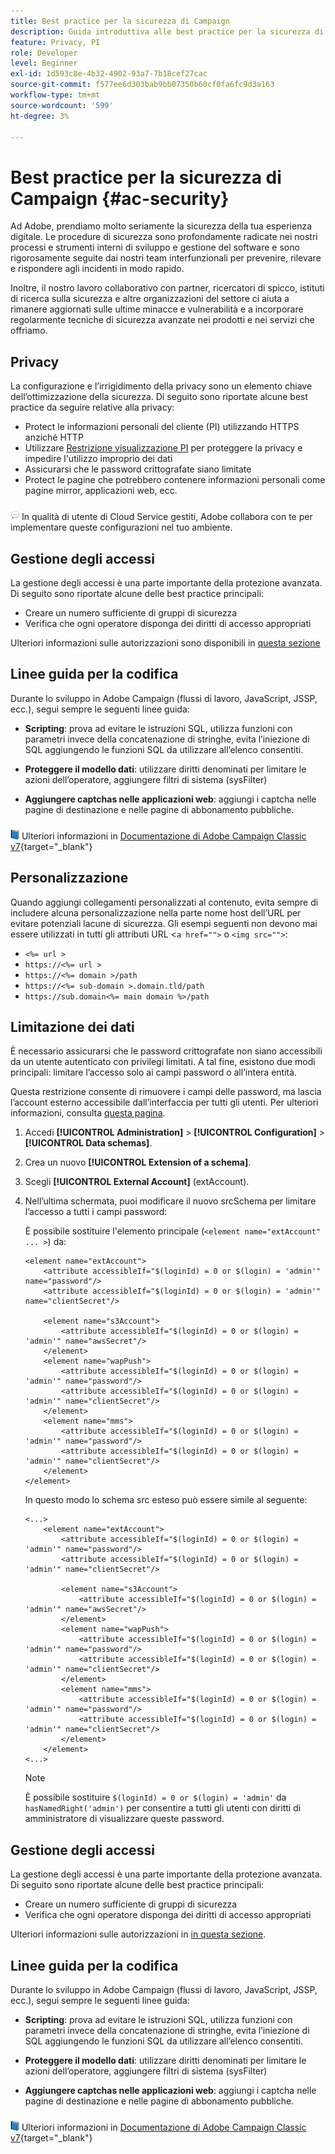 ```yaml
---
title: Best practice per la sicurezza di Campaign
description: Guida introduttiva alle best practice per la sicurezza di Campaign
feature: Privacy, PI
role: Developer
level: Beginner
exl-id: 1d593c8e-4b32-4902-93a7-7b18cef27cac
source-git-commit: f577ee6d303bab9bb07350b60cf0fa6fc9d3a163
workflow-type: tm+mt
source-wordcount: '599'
ht-degree: 3%

---
```


# Best practice per la sicurezza di Campaign {#ac-security}

Ad Adobe, prendiamo molto seriamente la sicurezza della tua esperienza digitale. Le procedure di sicurezza sono profondamente radicate nei nostri processi e strumenti interni di sviluppo e gestione del software e sono rigorosamente seguite dai nostri team interfunzionali per prevenire, rilevare e rispondere agli incidenti in modo rapido.

Inoltre, il nostro lavoro collaborativo con partner, ricercatori di spicco, istituti di ricerca sulla sicurezza e altre organizzazioni del settore ci aiuta a rimanere aggiornati sulle ultime minacce e vulnerabilità e a incorporare regolarmente tecniche di sicurezza avanzate nei prodotti e nei servizi che offriamo.

## Privacy

La configurazione e l’irrigidimento della privacy sono un elemento chiave dell’ottimizzazione della sicurezza. Di seguito sono riportate alcune best practice da seguire relative alla privacy:

* Protect le informazioni personali del cliente (PI) utilizzando HTTPS anziché HTTP
* Utilizzare [Restrizione visualizzazione PI](../dev/restrict-pi-view.md) per proteggere la privacy e impedire l&#39;utilizzo improprio dei dati
* Assicurarsi che le password crittografate siano limitate
* Protect le pagine che potrebbero contenere informazioni personali come pagine mirror, applicazioni web, ecc.

![](../assets/do-not-localize/speech.png)  In qualità di utente di Cloud Service gestiti, Adobe collabora con te per implementare queste configurazioni nel tuo ambiente.


## Gestione degli accessi

La gestione degli accessi è una parte importante della protezione avanzata. Di seguito sono riportate alcune delle best practice principali:

* Creare un numero sufficiente di gruppi di sicurezza
* Verifica che ogni operatore disponga dei diritti di accesso appropriati

Ulteriori informazioni sulle autorizzazioni sono disponibili in [questa sezione](../start/gs-permissions.md)

## Linee guida per la codifica

Durante lo sviluppo in Adobe Campaign (flussi di lavoro, JavaScript, JSSP, ecc.), segui sempre le seguenti linee guida:

* **Scripting**: prova ad evitare le istruzioni SQL, utilizza funzioni con parametri invece della concatenazione di stringhe, evita l’iniezione di SQL aggiungendo le funzioni SQL da utilizzare all’elenco consentiti.

* **Proteggere il modello dati**: utilizzare diritti denominati per limitare le azioni dell’operatore, aggiungere filtri di sistema (sysFilter)

* **Aggiungere captchas nelle applicazioni web**: aggiungi i captcha nelle pagine di destinazione e nelle pagine di abbonamento pubbliche.

![](../assets/do-not-localize/book.png) Ulteriori informazioni in [Documentazione di Adobe Campaign Classic v7](https://experienceleague.adobe.com/docs/campaign-classic/using/installing-campaign-classic/security-privacy/scripting-coding-guidelines.html#installing-campaign-classic){target="_blank"}


## Personalizzazione

Quando aggiungi collegamenti personalizzati al contenuto, evita sempre di includere alcuna personalizzazione nella parte nome host dell’URL per evitare potenziali lacune di sicurezza. Gli esempi seguenti non devono mai essere utilizzati in tutti gli attributi URL &lt;`a href="">` o `<img src="">`:

* `<%= url >`
* `https://<%= url >`
* `https://<%= domain >/path`
* `https://<%= sub-domain >.domain.tld/path`
* `https://sub.domain<%= main domain %>/path`

## Limitazione dei dati

È necessario assicurarsi che le password crittografate non siano accessibili da un utente autenticato con privilegi limitati. A tal fine, esistono due modi principali: limitare l’accesso solo ai campi password o all’intera entità.

Questa restrizione consente di rimuovere i campi delle password, ma lascia l’account esterno accessibile dall’interfaccia per tutti gli utenti. Per ulteriori informazioni, consulta [questa pagina](../dev/restrict-pi-view.md).

1. Accedi **[!UICONTROL Administration]** > **[!UICONTROL Configuration]** > **[!UICONTROL Data schemas]**.

1. Crea un nuovo **[!UICONTROL Extension of a schema]**.

1. Scegli **[!UICONTROL External Account]** (extAccount).

1. Nell’ultima schermata, puoi modificare il nuovo srcSchema per limitare l’accesso a tutti i campi password:

   È possibile sostituire l&#39;elemento principale (`<element name="extAccount" ... >`) da:

   ```
   <element name="extAccount">
       <attribute accessibleIf="$(loginId) = 0 or $(login) = 'admin'" name="password"/>
       <attribute accessibleIf="$(loginId) = 0 or $(login) = 'admin'" name="clientSecret"/>
   
       <element name="s3Account">
           <attribute accessibleIf="$(loginId) = 0 or $(login) = 'admin'" name="awsSecret"/>
       </element>
       <element name="wapPush">
           <attribute accessibleIf="$(loginId) = 0 or $(login) = 'admin'" name="password"/>
           <attribute accessibleIf="$(loginId) = 0 or $(login) = 'admin'" name="clientSecret"/>
       </element>
       <element name="mms">
           <attribute accessibleIf="$(loginId) = 0 or $(login) = 'admin'" name="password"/>
           <attribute accessibleIf="$(loginId) = 0 or $(login) = 'admin'" name="clientSecret"/>
       </element>
   </element>
   ```

   In questo modo lo schema src esteso può essere simile al seguente:

   ```
   <...>
       <element name="extAccount">
           <attribute accessibleIf="$(loginId) = 0 or $(login) = 'admin'" name="password"/>
           <attribute accessibleIf="$(loginId) = 0 or $(login) = 'admin'" name="clientSecret"/>
   
           <element name="s3Account">
               <attribute accessibleIf="$(loginId) = 0 or $(login) = 'admin'" name="awsSecret"/>
           </element>
           <element name="wapPush">
               <attribute accessibleIf="$(loginId) = 0 or $(login) = 'admin'" name="password"/>
               <attribute accessibleIf="$(loginId) = 0 or $(login) = 'admin'" name="clientSecret"/>
           </element>
           <element name="mms">
               <attribute accessibleIf="$(loginId) = 0 or $(login) = 'admin'" name="password"/>
               <attribute accessibleIf="$(loginId) = 0 or $(login) = 'admin'" name="clientSecret"/>
           </element>
       </element>
   <...> 
   ```

   >[!NOTE]
   >
   >È possibile sostituire `$(loginId) = 0 or $(login) = 'admin'` da `hasNamedRight('admin')` per consentire a tutti gli utenti con diritti di amministratore di visualizzare queste password.


## Gestione degli accessi

La gestione degli accessi è una parte importante della protezione avanzata. Di seguito sono riportate alcune delle best practice principali:

* Creare un numero sufficiente di gruppi di sicurezza
* Verifica che ogni operatore disponga dei diritti di accesso appropriati

Ulteriori informazioni sulle autorizzazioni in [in questa sezione](../start/gs-permissions.md).

## Linee guida per la codifica

Durante lo sviluppo in Adobe Campaign (flussi di lavoro, JavaScript, JSSP, ecc.), segui sempre le seguenti linee guida:

* **Scripting**: prova ad evitare le istruzioni SQL, utilizza funzioni con parametri invece della concatenazione di stringhe, evita l’iniezione di SQL aggiungendo le funzioni SQL da utilizzare all’elenco consentiti.

* **Proteggere il modello dati**: utilizzare diritti denominati per limitare le azioni dell’operatore, aggiungere filtri di sistema (sysFilter)

* **Aggiungere captchas nelle applicazioni web**: aggiungi i captcha nelle pagine di destinazione e nelle pagine di abbonamento pubbliche.

![](../assets/do-not-localize/book.png) Ulteriori informazioni in [Documentazione di Adobe Campaign Classic v7](https://experienceleague.adobe.com/docs/campaign-classic/using/installing-campaign-classic/security-privacy/scripting-coding-guidelines.html#installing-campaign-classic){target="_blank"}
